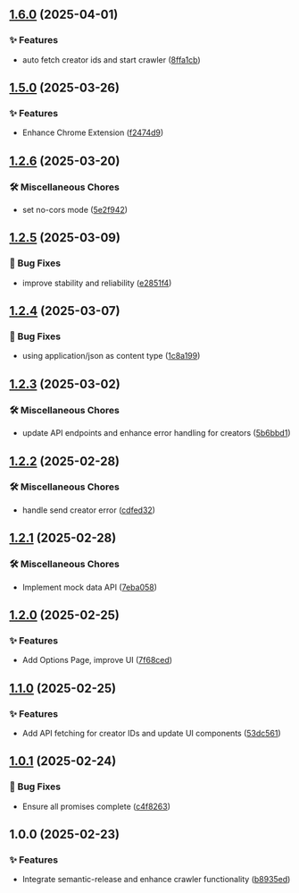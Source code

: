 ## [1.6.0](https://github.com/hdevlinz/tiktok-affiliate-crawler/compare/v1.5.0...v1.6.0) (2025-04-01)

### ✨ Features

* auto fetch creator ids and start crawler ([8ffa1cb](https://github.com/hdevlinz/tiktok-affiliate-crawler/commit/8ffa1cb0ce7ce50abad70592442f94fe6131892a))

## [1.5.0](https://github.com/hdevlinz/tiktok-affiliate-crawler/compare/v1.4.0...v1.5.0) (2025-03-26)

### ✨ Features

* Enhance Chrome Extension ([f2474d9](https://github.com/hdevlinz/tiktok-affiliate-crawler/commit/f2474d9ff535d4fb9967536d1cbd0ce1ce0aa53b))

## [1.2.6](https://github.com/True-Digital-Vietnam/adu-affiliate-tiktok-crawler/compare/v1.2.5...v1.2.6) (2025-03-20)

### 🛠 Miscellaneous Chores

* set no-cors mode ([5e2f942](https://github.com/True-Digital-Vietnam/adu-affiliate-tiktok-crawler/commit/5e2f942bfe0cebcdf32a0c4b80c32ae45036f335))

## [1.2.5](https://github.com/True-Digital-Vietnam/adu-affiliate-tiktok-crawler/compare/v1.2.4...v1.2.5) (2025-03-09)

### 🐛 Bug Fixes

* improve stability and reliability ([e2851f4](https://github.com/True-Digital-Vietnam/adu-affiliate-tiktok-crawler/commit/e2851f43d527780c375483f735b9b9b409329312))

## [1.2.4](https://github.com/True-Digital-Vietnam/adu-affiliate-tiktok-crawler/compare/v1.2.3...v1.2.4) (2025-03-07)

### 🐛 Bug Fixes

* using application/json as content type ([1c8a199](https://github.com/True-Digital-Vietnam/adu-affiliate-tiktok-crawler/commit/1c8a199087ac78a09cae0c380c8a7f6d2e6bf7e7))

## [1.2.3](https://github.com/True-Digital-Vietnam/adu-affiliate-tiktok-crawler/compare/v1.2.2...v1.2.3) (2025-03-02)

### 🛠 Miscellaneous Chores

* update API endpoints and enhance error handling for creators ([5b6bbd1](https://github.com/True-Digital-Vietnam/adu-affiliate-tiktok-crawler/commit/5b6bbd10fa83e009c806ffd1b5838be0bb4f7233))

## [1.2.2](https://github.com/True-Digital-Vietnam/adu-affiliate-tiktok-crawler/compare/v1.2.1...v1.2.2) (2025-02-28)

### 🛠 Miscellaneous Chores

* handle send creator error ([cdfed32](https://github.com/True-Digital-Vietnam/adu-affiliate-tiktok-crawler/commit/cdfed32feaf1cb7a5c3ffee227efa07f17b2853c))

## [1.2.1](https://github.com/True-Digital-Vietnam/adu-affiliate-tiktok-crawler/compare/v1.2.0...v1.2.1) (2025-02-28)

### 🛠 Miscellaneous Chores

* Implement mock data API ([7eba058](https://github.com/True-Digital-Vietnam/adu-affiliate-tiktok-crawler/commit/7eba0583c6c70853e1f397094a8942cb25743cb6))

## [1.2.0](https://github.com/True-Digital-Vietnam/adu-affiliate-tiktok-crawler/compare/v1.1.0...v1.2.0) (2025-02-25)

### ✨ Features

* Add Options Page, improve UI ([7f68ced](https://github.com/True-Digital-Vietnam/adu-affiliate-tiktok-crawler/commit/7f68ced4033be7c3ff3ba58a67cbf300cd58965e))

## [1.1.0](https://github.com/True-Digital-Vietnam/adu-affiliate-tiktok-crawler/compare/v1.0.1...v1.1.0) (2025-02-25)

### ✨ Features

- Add API fetching for creator IDs and update UI components ([53dc561](https://github.com/True-Digital-Vietnam/adu-affiliate-tiktok-crawler/commit/53dc56141ec2c7b72f86c76c1dc15e356a4ea8b8))

## [1.0.1](https://github.com/True-Digital-Vietnam/adu-affiliate-tiktok-crawler/compare/v1.0.0...v1.0.1) (2025-02-24)

### 🐛 Bug Fixes

- Ensure all promises complete ([c4f8263](https://github.com/True-Digital-Vietnam/adu-affiliate-tiktok-crawler/commit/c4f8263595a14d6e67eda728f3f5b6697fe02c0c))

## 1.0.0 (2025-02-23)

### ✨ Features

- Integrate semantic-release and enhance crawler functionality ([b8935ed](https://github.com/True-Digital-Vietnam/adu-affiliate-tiktok-crawler/commit/b8935ed162b25207d30df874b5ea9a525f89da1b))
